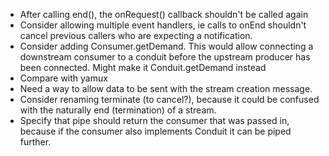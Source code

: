 * After calling end(), the onRequest() callback shouldn't be called again
* Consider allowing multiple event handlers, ie calls to onEnd shouldn't
  cancel previous callers who are expecting a notification.
* Consider adding Consumer.getDemand. This would allow connecting a downstream
  consumer to a conduit before the upstream producer has been connected. Might
  make it Conduit.getDemand instead
* Compare with yamux
* Need a way to allow data to be sent with the stream creation message.
* Consider renaming terminate (to cancel?), because it could be confused with
  the naturally end (termination) of a stream.
* Specify that pipe should return the consumer that was passed in, because if
  the consumer also implements Conduit it can be piped further.
